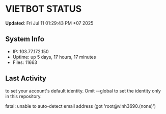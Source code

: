 # VIETBOT STATUS
**Updated**: Fri Jul 11 01:29:43 PM +07 2025

## System Info
- IP: 103.77.172.150
- Uptime: up 5 days, 17 hours, 17 minutes
- Files: 11663

## Last Activity

to set your account's default identity.
Omit --global to set the identity only in this repository.

fatal: unable to auto-detect email address (got 'root@vinh3690.(none)')
